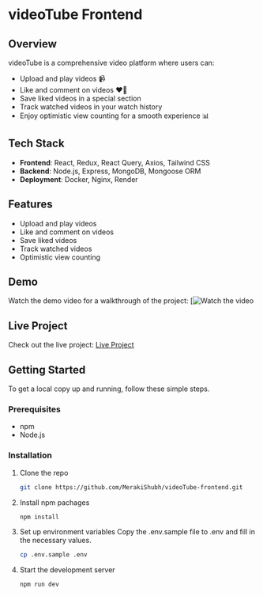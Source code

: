 # videoTube Frontend

## Overview

videoTube is a comprehensive video platform where users can:

- Upload and play videos 📹
- Like and comment on videos ❤️💬
- Save liked videos in a special section
- Track watched videos in your watch history
- Enjoy optimistic view counting for a smooth experience 📊

## Tech Stack

- **Frontend**: React, Redux, React Query, Axios, Tailwind CSS
- **Backend**: Node.js, Express, MongoDB, Mongoose ORM
- **Deployment**: Docker, Nginx, Render

## Features

- Upload and play videos
- Like and comment on videos
- Save liked videos
- Track watched videos
- Optimistic view counting

## Demo

Watch the demo video for a walkthrough of the project:
[![Watch the video](https://vimeo.com/982999217?share=copy)

## Live Project

Check out the live project: [Live Project](https://videotube.merakishubh.com)

## Getting Started

To get a local copy up and running, follow these simple steps.

### Prerequisites

- npm
- Node.js

### Installation

1. Clone the repo
   ```sh
   git clone https://github.com/MerakiShubh/videoTube-frontend.git
   
2. Install npm pachages

   ```sh
   npm install

   ```

3. Set up environment variables
   Copy the .env.sample file to .env and fill in the necessary values.

   ```sh
   cp .env.sample .env

   ```

4. Start the development server
   ```sh
   npm run dev
   ```

